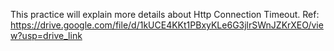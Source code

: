 This practice will explain more details about Http Connection Timeout.
Ref: https://drive.google.com/file/d/1kUCE4KKt1PBxyKLe6G3jlrSWnJZKrXEO/view?usp=drive_link
